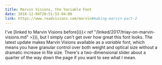 ```yaml
---
title: Marvin Visions, the Variable Font
date: 2018-12-04T20:51:53-04:00
link: https://www.readvisions.com/marvin#making-marvin-part-2
---
```


I've [linked to Marvin Visions before]({{< ref "/linked/2017/triay-on-marvin-visions.md" >}}), but I simply can't get over how great this font looks. The latest update makes Marvin Visions available as a *variable* font, which means you have granular control over both weight and optical size without a dramatic increase in file size. There's a two-dimensional slider about a quarter of the way down the page if you want to see what I mean. 

